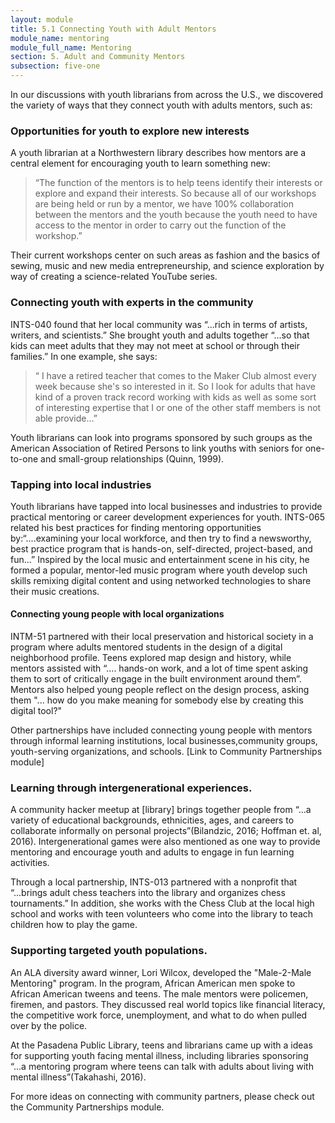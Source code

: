 ```yaml
---
layout: module
title: 5.1 Connecting Youth with Adult Mentors
module_name: mentoring
module_full_name: Mentoring
section: 5. Adult and Community Mentors
subsection: five-one
---
```


In our discussions with youth librarians from across the U.S., we discovered the variety of ways that they connect youth with adults mentors, such as: 

### Opportunities for youth to explore new interests 

A youth librarian at a Northwestern library describes how mentors are a central element for encouraging youth to learn something new: 

>“The function of the mentors is to help teens identify their interests or explore and expand their interests. So because all of our workshops are being held or run by a mentor, we have 100% collaboration between the mentors and the youth because the youth need to have access to the mentor in order to carry out the function of the workshop.” 

Their current workshops center on such areas as fashion and the basics of sewing, music and new media entrepreneurship, and science exploration by way of creating a science-related YouTube series. 

### Connecting youth with experts in the community 

INTS-040 found that her local community was “...rich in terms of artists, writers, and scientists.” She brought youth and adults together “...so that kids can meet adults that they may not meet at school or through their families.” In one example, she says: 

>“ I have a retired teacher that comes to the Maker Club almost every week because she's so interested in it. So I look for adults that have kind of a proven track record working with kids as well as some sort of interesting expertise that I or one of the other staff members is not able provide…” 

Youth librarians can look into programs sponsored by such groups as the American Association of Retired Persons to link youths with seniors for one-to-one and small-group relationships (Quinn, 1999). 

### Tapping into local industries 

Youth librarians have tapped into local businesses and industries to provide practical mentoring or career development experiences for youth. INTS-065 related his best practices for finding mentoring opportunities by:“....examining  your local workforce, and then try to find a newsworthy, best practice program that is hands-on, self-directed, project-based, and fun…” Inspired by the local music and entertainment scene in his city, he formed a popular, mentor-led music program where youth develop such skills remixing digital content and using networked technologies to share their music creations. 

#### Connecting young people with local organizations 

INTM-51 partnered with their local preservation and historical society in a program where adults mentored students in the design of a digital neighborhood profile. Teens explored map design and history, while mentors assisted with  “.... hands-on work, and a lot of time spent asking them to sort of critically engage in the built environment around them”. Mentors also helped young people reflect on the design process, asking them "... how do you make meaning for somebody else by creating this digital tool?" 

Other partnerships have included connecting young people with mentors through informal learning institutions, local businesses,community groups, youth-serving organizations, and schools. [Link to Community Partnerships module] 

### Learning through intergenerational experiences. 

A community hacker meetup at [library] brings together people from “...a variety of educational backgrounds, ethnicities, ages, and careers to collaborate informally on personal projects”(Bilandzic, 2016; Hoffman et. al, 2016). Intergenerational games were also mentioned as one way to provide mentoring and encourage youth and adults to engage in fun learning activities. 

Through a local partnership, INTS-013  partnered with a nonprofit that “...brings adult chess teachers into the library and organizes chess tournaments.”  In addition, she works with the Chess Club at the local high school and works with teen volunteers who come into the library to teach children how to play the game. 

### Supporting targeted youth populations. 

An ALA diversity award winner, Lori Wilcox, developed the "Male-2-Male Mentoring" program. In the program, African American men spoke to African American tweens and teens. The male mentors were policemen, firemen, and pastors. They discussed real world topics like financial literacy, the competitive work force, unemployment, and what to do when pulled over by the police. 

At the Pasadena Public Library, teens and librarians came up with a ideas for supporting youth facing mental illness, including libraries sponsoring “...a mentoring program where teens can talk with adults about living with mental illness”(Takahashi, 2016). 

For more ideas on connecting with community partners, please check out the Community Partnerships module.   

